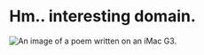 # Hm.. interesting domain.


![An image of a poem written on an iMac G3.](/assets/FZbUyrgXwAAr1ud.jpeg)
